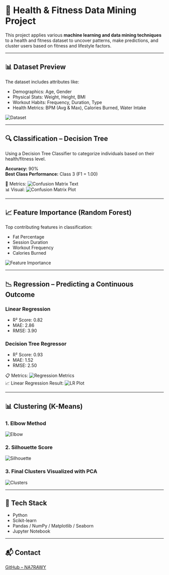 
# 🧠 Health & Fitness Data Mining Project

This project applies various **machine learning and data mining techniques** to a health and fitness dataset to uncover patterns, make predictions, and cluster users based on fitness and lifestyle factors.

---

## 📊 Dataset Preview

The dataset includes attributes like:
- Demographics: Age, Gender
- Physical Stats: Weight, Height, BMI
- Workout Habits: Frequency, Duration, Type
- Health Metrics: BPM (Avg & Max), Calories Burned, Water Intake

![Dataset](screenshots/02_dataset_preview.png)

---

## 🔍 Classification – Decision Tree

Using a Decision Tree Classifier to categorize individuals based on their health/fitness level.

**Accuracy:** 90%  
**Best Class Performance:** Class 3 (F1 = 1.00)

📌 Metrics:
![Confusion Matrix Text](screenshots/03_dt_conf_matrix_text.png)  
📊 Visual:
![Confusion Matrix Plot](screenshots/04_dt_conf_matrix_plot.png)

---

## 📈 Feature Importance (Random Forest)

Top contributing features in classification:
- Fat Percentage
- Session Duration
- Workout Frequency
- Calories Burned

![Feature Importance](screenshots/05_feature_importance.png)

---

## 📉 Regression – Predicting a Continuous Outcome

### Linear Regression
- R² Score: 0.82
- MAE: 2.86
- RMSE: 3.90

### Decision Tree Regressor
- R² Score: 0.93
- MAE: 1.52
- RMSE: 2.50

📋 Metrics:
![Regression Metrics](screenshots/06_regression_metrics.png)  
📈 Linear Regression Result:
![LR Plot](screenshots/07_lr_actual_vs_pred.png)

---

## 📊 Clustering (K-Means)

### 1. Elbow Method  
![Elbow](screenshots/08_kmeans_elbow.png)

### 2. Silhouette Score  
![Silhouette](screenshots/09_kmeans_silhouette.png)

### 3. Final Clusters Visualized with PCA  
![Clusters](screenshots/10_kmeans_clusters.png)

---

## 🧰 Tech Stack

- Python
- Scikit-learn
- Pandas / NumPy / Matplotlib / Seaborn
- Jupyter Notebook

---

## 📬 Contact

[GitHub – NA7RAWY](https://github.com/NA7RAWY)
